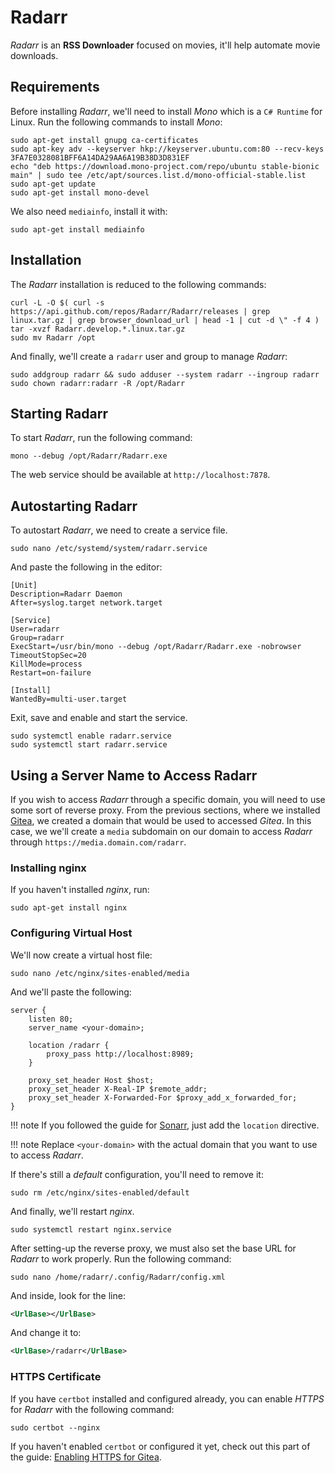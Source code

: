 # Radarr

*Radarr* is an **RSS Downloader** focused on movies, it'll help automate movie downloads.

## Requirements

Before installing *Radarr*, we'll need to install *Mono* which is a `C# Runtime` for Linux. Run the following commands to install *Mono*:

``` text
sudo apt-get install gnupg ca-certificates
sudo apt-key adv --keyserver hkp://keyserver.ubuntu.com:80 --recv-keys 3FA7E0328081BFF6A14DA29AA6A19B38D3D831EF
echo "deb https://download.mono-project.com/repo/ubuntu stable-bionic main" | sudo tee /etc/apt/sources.list.d/mono-official-stable.list
sudo apt-get update
sudo apt-get install mono-devel
```

We also need `mediainfo`, install it with:

``` text
sudo apt-get install mediainfo
```

## Installation

The *Radarr* installation is reduced to the following commands:

``` text
curl -L -O $( curl -s https://api.github.com/repos/Radarr/Radarr/releases | grep linux.tar.gz | grep browser_download_url | head -1 | cut -d \" -f 4 )
tar -xvzf Radarr.develop.*.linux.tar.gz
sudo mv Radarr /opt
```

And finally, we'll create a `radarr` user and group to manage *Radarr*:

``` text
sudo addgroup radarr && sudo adduser --system radarr --ingroup radarr
sudo chown radarr:radarr -R /opt/Radarr
```

## Starting Radarr

To start *Radarr*, run the following command:

``` text
mono --debug /opt/Radarr/Radarr.exe
```

The web service should be available at `http://localhost:7878`.

## Autostarting Radarr

To autostart *Radarr*, we need to create a service file.

``` text
sudo nano /etc/systemd/system/radarr.service
```

And paste the following in the editor:

``` text
[Unit]
Description=Radarr Daemon
After=syslog.target network.target

[Service]
User=radarr
Group=radarr
ExecStart=/usr/bin/mono --debug /opt/Radarr/Radarr.exe -nobrowser
TimeoutStopSec=20
KillMode=process
Restart=on-failure

[Install]
WantedBy=multi-user.target
```

Exit, save and enable and start the service.

``` text
sudo systemctl enable radarr.service
sudo systemctl start radarr.service
```

## Using a Server Name to Access Radarr

If you wish to access *Radarr* through a specific domain, you will need to use some sort of reverse proxy. From the previous sections, where we installed [Gitea](gitea.md), we created a domain that would be used to accessed *Gitea*. In this case, we we'll create a `media` subdomain on our domain to access *Radarr* through `https://media.domain.com/radarr`.

### Installing nginx

If you haven't installed *nginx*, run:

``` text
sudo apt-get install nginx
```

### Configuring Virtual Host

We'll now create a virtual host file:

``` text
sudo nano /etc/nginx/sites-enabled/media
```

And we'll paste the following:

``` text
server {
    listen 80;
    server_name <your-domain>;

    location /radarr {
        proxy_pass http://localhost:8989;
    }

    proxy_set_header Host $host;
    proxy_set_header X-Real-IP $remote_addr;
    proxy_set_header X-Forwarded-For $proxy_add_x_forwarded_for;
}
```

!!! note
    If you followed the guide for [Sonarr](sonarr.md), just add the `location` directive.

!!! note
    Replace `<your-domain>` with the actual domain that you want to use to access *Radarr*.

If there's still a *default* configuration, you'll need to remove it:

``` text
sudo rm /etc/nginx/sites-enabled/default
```

And finally, we'll restart *nginx*.

``` text
sudo systemctl restart nginx.service
```

After setting-up the reverse proxy, we must also set the base URL for *Radarr* to work properly. Run the following command:

``` text
sudo nano /home/radarr/.config/Radarr/config.xml
```

And inside, look for the line:

``` xml
<UrlBase></UrlBase>
```

And change it to:

``` xml
<UrlBase>/radarr</UrlBase>
```

### HTTPS Certificate

If you have `certbot` installed and configured already, you can enable *HTTPS* for *Radarr* with the following command:

``` text
sudo certbot --nginx
```

If you haven't enabled `certbot` or configured it yet, check out this part of the guide: [Enabling HTTPS for Gitea](./gitea.md#using-certbot).
